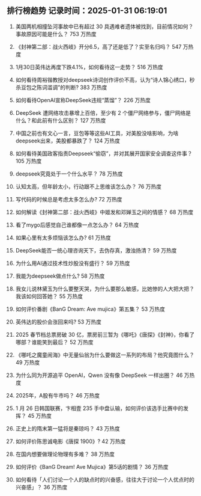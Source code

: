 
## 排行榜趋势 记录时间：2025-01-31 06:19:01
  
  1. 美国两机相撞坠河事故中已有超过 30 具遇难者遗体被找到，目前情况如何？事故原因可能是什么？ 753 万热度
    
  2. 《封神第二部：战火西岐》开分6.5，高了还是低了？实至名归吗？ 547 万热度
    
  3. 1月30日英伟达再度下跌4.1%，如何看待这一走势？ 516 万热度
    
  4. 如何看待周裕锴教授对deepseek诗词创作评价不高，认为“诗人锦心绣口，秒杀豆包之陈词滥调”的判断? 383 万热度
    
  5. 如何看待OpenAI宣称DeepSeek违规“蒸馏”？ 226 万热度
    
  6. DeepSeek 遭网络攻击暴增上百倍，至少有 2 个僵尸网络参与，僵尸网络是什么？和此前有什么区别？ 127 万热度
    
  7. 中国之前也有文心一言，豆包等等这些AI工具，对美股没啥影响，为啥deepseek出来，美股都暴跌了？ 124 万热度
    
  8. 如何看待美国政客指责Deepseek“偷窃”，并对其展开国家安全调查这件事？ 105 万热度
    
  9. deepseek究竟处于一个什么水平？ 78 万热度
    
  10. 认知太高，但年龄太小，行动跟不上思维该怎么办？ 76 万热度
    
  11. 写代码的时候总是考虑太多怎么办? 72 万热度
    
  12. 如何解读《封神第二部：战火西岐》中姬发和邓婵玉之间的情感？ 68 万热度
    
  13. 看了mygo后感觉自己谁都像一点怎么办？ 64 万热度
    
  14. 如果心里有太多烦恼该怎么办? 61 万热度
    
  15. DeepSeek能否一统心理咨询天下，去伪存真，激浊扬清？ 59 万热度
    
  16. 为什么用AI通过技术性炒股没有盛行？ 59 万热度
    
  17. 我能为deepseek做点什么? 58 万热度
    
  18. 我女儿说林黛玉为什么要整天哭，为什么要那么敏感，比她惨的人大把大把？我该如何回答她？ 55 万热度
    
  19. 如何评价番剧《BanG Dream: Ave mujica》第五集？ 53 万热度
    
  20. 英伟达的股价会涨回来吗? 53 万热度
    
  21. 2025 春节档总票房破 30 亿，票房前三暂为《哪吒》《唐探》《封神》，你看了哪部？谁能笑到最后？ 52 万热度
    
  22. 《哪吒之魔童闹海》中无量仙翁为什么要做这一系列的布局？他究竟图什么？ 49 万热度
    
  23. 为什么同为开源追平 OpenAI，Qwen 没有像 DeepSeek 一样出圈？ 46 万热度
    
  24. 2025年，A股有牛市吗？ 46 万热度
    
  25. 1 月 26 日韩国联赛，卞相壹 235 手中盘认输，如何评价该选手比赛中的发挥？ 45 万热度
    
  26. 正史上的隋末第一猛将是秦琼吗？ 43 万热度
    
  27. 如何评价陈思诚电影《唐探 1900》? 42 万热度
    
  28. 在国内想要做理论物理有多难？ 38 万热度
    
  29. 如何评价《BanG Dream! Ave Mujica》第5话的剧情？ 36 万热度
    
  30. 如何看待「人们讨论一个人的缺点时的兴奋感，往往大于讨论一个人优点时的兴奋感」？ 36 万热度
    